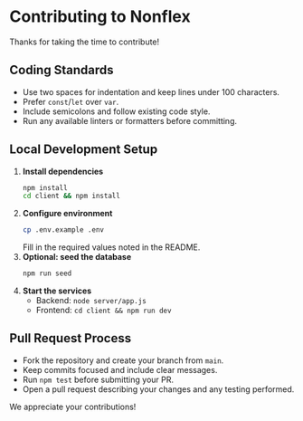 # Contributing to Nonflex

Thanks for taking the time to contribute!

## Coding Standards
- Use two spaces for indentation and keep lines under 100 characters.
- Prefer `const`/`let` over `var`.
- Include semicolons and follow existing code style.
- Run any available linters or formatters before committing.

## Local Development Setup
1. **Install dependencies**
   ```bash
   npm install
   cd client && npm install
   ```
2. **Configure environment**
   ```bash
   cp .env.example .env
   ```
   Fill in the required values noted in the README.
3. **Optional: seed the database**
   ```bash
   npm run seed
   ```
4. **Start the services**
   - Backend: `node server/app.js`
   - Frontend: `cd client && npm run dev`

## Pull Request Process
- Fork the repository and create your branch from `main`.
- Keep commits focused and include clear messages.
- Run `npm test` before submitting your PR.
- Open a pull request describing your changes and any testing performed.

We appreciate your contributions!
